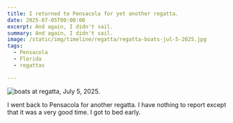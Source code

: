 ```yaml
---
title: I returned to Pensacola for yet another regatta.
date: 2025-07-05T00:00:00
excerpt: And again, I didn't sail.
summary: And again, I didn't sail.
image: /static/img/timeline/regatta/regatta-boats-jul-5-2025.jpg
tags:
  - Pensacola
  - Florida
  - regattas

---
```


![boats at regatta, July 5, 2025.](/static/img/timeline/regatta/regatta-boats-jul-5-2025.jpg)

I went back to Pensacola for another regatta. I have nothing to report except that it was a very good time. I got to bed early.
